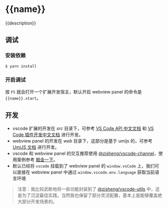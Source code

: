 # {{name}}

{{description}}

## 调试

### 安装依赖

```sh
$ yarn install
```

### 开启调试

按 `F5` 就会打开一个扩展开发宿主，默认开启 webview panel 的命令是 `{{name}}.start`。

## 开发

- vscode 扩展的开发在 _src_ 目录下，可参考 [VS Code API 中文文档](https://vscode-api-cn.js.org/) 和 [VS Code 插件开发中文文档](https://liiked.github.io/VS-Code-Extension-Doc-ZH/#/) 进行开发。
- webview panel 的开发在 _web_ 目录下，这部分是基于 umijs 的，可参考 [UmiJS 文档](https://umijs.org/zh-CN/) 进行开发。
- vscode 和 webview panel 的交互推荐使用 [@zisheng/vscode-channel](https://github.com/youngjuning/zisheng/tree/main/packages/vscode-channel)，使用案例参考 [掘金一下](https://github.com/youngjuning/juejin-me)。
- 默认已经将 `vscode` 挂载到了 webview panel 的 `window.vsCode` 上，我们可以直接在 webview panel 中通过 `window.vscode.env.language` 获取当前语言环境

> 注意：我比较武断地将一些功能封装到了 [@zisheng/vscode-utils](https://github.com/youngjuning/zisheng/tree/main/packages/vscode-utils) 中，这是为了沉淀最佳实践，当然我也保留了部分灵活配置，基本上是能够覆盖绝大部分开发场景的。
